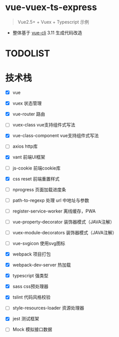 # vue-vuex-ts-express

> Vue2.5+ + Vuex + Typescript 示例

- 整体基于 [vue-cli](https://github.com/vuejs/vue-cli) 3.11 生成代码改造

# TODOLIST
# 技术栈

- [x] vue
- [x] vuex 状态管理
- [x] vue-router 路由
- [ ] vuex-class vue支持组件式写法
- [x] vue-class-component vue支持组件式写法
- [ ] axios http库
- [x] vant 前端UI框架
- [ ] js-cookie 前端cookie库
- [x] css reset 前端重置样式
- [ ] nprogress 页面加载进度条
- [ ] path-to-regexp 处理 url 中地址与参数
- [ ] register-service-worker 离线缓存，PWA
- [ ] vue-property-decorator 装饰器模式（JAVA注解）
- [ ] vuex-module-decorators 装饰器模式（JAVA注解）
- [ ] vue-svgicon 使用svg图标



- [x] webpack 项目打包
- [x] webpack-dev-server 热加载
- [x] typescript 强类型
- [x] sass css预处理器
- [x] tslint 代码风格校验
- [ ] style-resources-loader 资源处理器
- [x] jest 测试框架
- [ ] Mock 模拟接口数据
